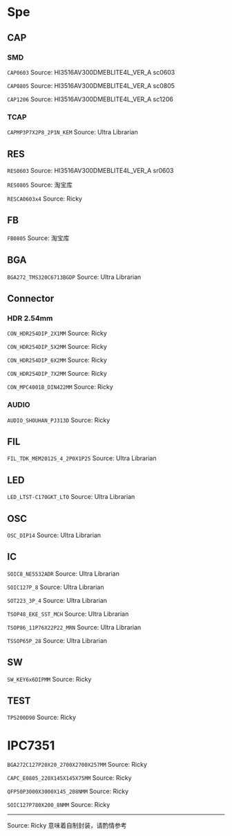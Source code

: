 # Spe

## CAP

### SMD

`CAP0603`
Source: HI3516AV300DMEBLITE4L_VER_A sc0603

`CAP0805`
Source: HI3516AV300DMEBLITE4L_VER_A sc0805

`CAP1206`
Source: HI3516AV300DMEBLITE4L_VER_A sc1206

### TCAP

`CAPMP3P7X2P8_2P1N_KEM`
Source: Ultra Librarian

## RES

`RES0603` 
Source: HI3516AV300DMEBLITE4L_VER_A sr0603

`RES0805` 
Source: 淘宝库

`RESCA0603x4`
Source: Ricky

## FB

`FB0805` 
Source: 淘宝库

## BGA

`BGA272_TMS320C6713BGDP`
Source: Ultra Librarian

## Connector

### HDR 2.54mm

`CON_HDR254DIP_2X1MM`
Source: Ricky

`CON_HDR254DIP_5X2MM`
Source: Ricky

`CON_HDR254DIP_6X2MM`
Source: Ricky

`CON_HDR254DIP_7X2MM`
Source: Ricky

`CON_MPC4001B_DIN422MM`
Source: Ricky

### AUDIO 

`AUDIO_SHOUHAN_PJ313D`
Source: Ricky

## FIL

`FIL_TDK_MEM2012S_4_2P0X1P25`
Source: Ultra Librarian

## LED

`LED_LTST-C170GKT_LTO`
Source: Ultra Librarian

## OSC

`OSC_DIP14`
Source: Ultra Librarian

## IC

`SOIC8_NE5532ADR`
Source: Ultra Librarian

`SOIC127P_8`
Source: Ultra Librarian

`SOT223_3P_4`
Source: Ultra Librarian

`TSOP48_EKE_SST_MCH`
Source: Ultra Librarian

`TSOP86_11P76X22P22_MRN`
Source: Ultra Librarian

`TSSOP65P_28`
Source: Ultra Librarian

## SW

`SW_KEY6x6DIPMM`
Source: Ricky

## TEST

`TPS200D90`
Source: Ricky

# IPC7351

`BGA272C127P20X20_2700X2700X257MM`
Source: Ricky

`CAPC_E0805_220X145X145X75MM`
Source: Ricky

`QFP50P3000X3000X145_208NMM`
Source: Ricky

`SOIC127P780X200_8NMM`
Source: Ricky


---

Source: Ricky 意味着自制封装，请酌情参考

